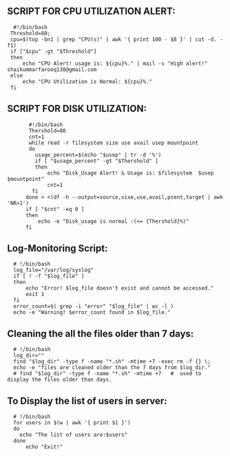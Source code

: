 SCRIPT FOR CPU UTILIZATION ALERT:
---------------------------------
      #!/bin/bash
     Threshold=80;
     cpu=$(top -bn1 | grep "CPU(s)" | awk '{ print 100 - $8 }' | cut -d. -f1)
     if ["$cpu" -gt "$Threshold"]
     then 
         echo "CPU Alert! usage is: ${cpu}%." | mail -s "High alert!" shaikummarfarooq138@gmail.com
     else
         echo "CPU Utilization is Normal: ${cpu}%."
     fi


SCRIPT FOR DISK UTILIZATION:
----------------------------

           #!/bin/bash
           Thershold=80
           cnt=1
           while read -r filesystem size use avail usep mountpoint
           do 
             usage_percent=$(echo "$usep" | tr -d '%')
             if [ "$usage_percent" -gt "$Thershold" ]
             then
                 echo "Disk_Usage Alert! & Usage is: $filesystem  $usep  $mountpoint"
                 cnt=1
            fi
          done < <(df -h --output=source,sixe,use,avail,pcent,target | awk 'NR>1')
          if [ "$cnt" -eq 0 ] 
          then
              echo -e "Disk_usage is normal :(<= {Thershold}%)"
          fi


Log-Monitoring Script:
----------------------


      # !/bin/bash
      log_file="/var/log/syslog"
      if [ ! -f "$log_file" ]
      then
          echo "Error! $log_file doesn't exist and cannot be accessed."
          exit 1
      fi
      error_count=$( grep -i "error" "$log_file" | wc -l )
      echo -e "Warning! $error_count found in $log_file."

Cleaning the all the files older than 7 days:
---------------------------------------------

      # !/bin/bash
      log_dir=""
      find "$log_dir" -type f -name "*.sh" -mtime +7 -exec rm -f {} \;
      echo -e "files are cleaned older than the 7 days from $log_dir."
      # find "$log_dir" -type f -name "*.sh" -mtime +7   #  used to display the files older than days.

To Display the list of users in server:
---------------------------------------
      # !/bin/bash
      for users in $(w | awk '{ print $1 }') 
      do
        echo "The list of users are:$users"
      done
          echo "Exit!"

